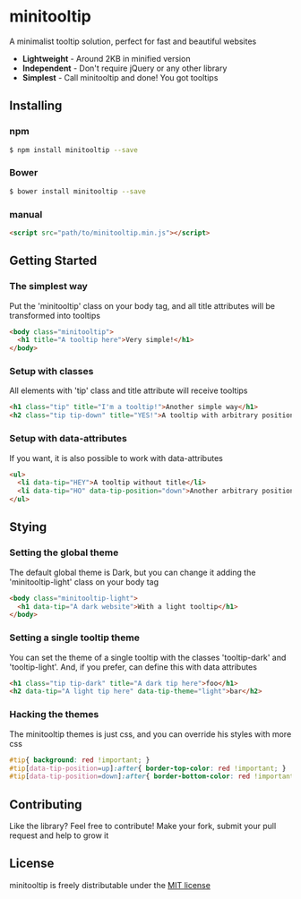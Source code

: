 # minitooltip
A minimalist tooltip solution, perfect for fast and beautiful websites

- **Lightweight** - Around 2KB in minified version
- **Independent** - Don't require jQuery or any other library
- **Simplest** - Call minitooltip and done! You got tooltips

## Installing

### npm
```bash
$ npm install minitooltip --save
```

### Bower
```bash
$ bower install minitooltip --save
```

### manual
```html
<script src="path/to/minitooltip.min.js"></script>
```

## Getting Started

### The simplest way
Put the 'minitooltip' class on your body tag, and all title attributes will be transformed into tooltips
```html
<body class="minitooltip">
  <h1 title="A tooltip here">Very simple!</h1>
</body>
```

### Setup with classes
All elements with 'tip' class and title attribute will receive tooltips
```html
<h1 class="tip" title="I'm a tooltip!">Another simple way</h1>
<h2 class="tip tip-down" title="YES!">A tooltip with arbitrary position</h2>
```

### Setup with data-attributes
If you want, it is also possible to work with data-attributes
```html
<ul>
  <li data-tip="HEY">A tooltip without title</li>
  <li data-tip="HO" data-tip-position="down">Another arbitrary position</li>
</ul>
```

## Stying

### Setting the global theme
The default global theme is Dark, but you can change it adding the 'minitooltip-light' class on your body tag
```html
<body class="minitooltip-light">
  <h1 data-tip="A dark website">With a light tooltip</h1>
</body>
```

### Setting a single tooltip theme
You can set the theme of a single tooltip with the classes 'tooltip-dark' and 'tooltip-light'. And, if you prefer, can define this with data attributes
```html
<h1 class="tip tip-dark" title="A dark tip here">foo</h1>
<h2 data-tip="A light tip here" data-tip-theme="light">bar</h2>
```

### Hacking the themes
The minitooltip themes is just css, and you can override his styles with more css
```css
#tip{ background: red !important; }
#tip[data-tip-position=up]:after{ border-top-color: red !important; }
#tip[data-tip-position=down]:after{ border-bottom-color: red !important; }
```

## Contributing
Like the library? Feel free to contribute! Make your fork, submit your pull request and help to grow it

## License
minitooltip is freely distributable under the [MIT license](https://github.com/leonardocamelo/minitooltip/blob/master/LICENSE)
